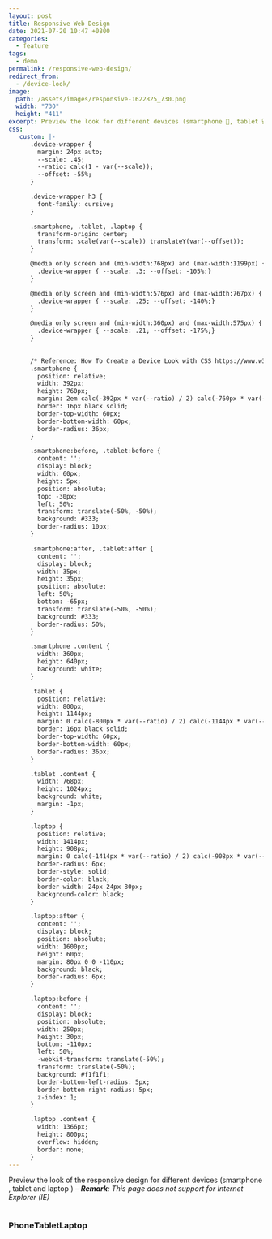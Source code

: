 ```yaml
---
layout: post
title: Responsive Web Design
date: 2021-07-20 10:47 +0800
categories:
  - feature
tags:
  - demo
permalink: /responsive-web-design/
redirect_from:
  - /device-look/
image:
  path: /assets/images/responsive-1622825_730.png
  width: "730"
  height: "411"
excerpt: Preview the look for different devices (smartphone 📱, tablet 💻 and laptop 🖥️)
css:
   custom: |-
      .device-wrapper {
        margin: 24px auto;
        --scale: .45;
        --ratio: calc(1 - var(--scale));
        --offset: -55%;
      }

      .device-wrapper h3 {
        font-family: cursive;
      }

      .smartphone, .tablet, .laptop {
        transform-origin: center;
        transform: scale(var(--scale)) translateY(var(--offset));
      }

      @media only screen and (min-width:768px) and (max-width:1199px) {
        .device-wrapper { --scale: .3; --offset: -105%;}
      }

      @media only screen and (min-width:576px) and (max-width:767px) {
        .device-wrapper { --scale: .25; --offset: -140%;}
      }

      @media only screen and (min-width:360px) and (max-width:575px) {
        .device-wrapper { --scale: .21; --offset: -175%;}
      }
      
      
      /* Reference: How To Create a Device Look with CSS https://www.w3schools.com/howto/howto_css_devices.asp */
      .smartphone {
        position: relative;
        width: 392px;
        height: 760px;
        margin: 2em calc(-392px * var(--ratio) / 2) calc(-760px * var(--ratio));
        border: 16px black solid;
        border-top-width: 60px;
        border-bottom-width: 60px;
        border-radius: 36px;
      }

      .smartphone:before, .tablet:before {
        content: '';
        display: block;
        width: 60px;
        height: 5px;
        position: absolute;
        top: -30px;
        left: 50%;
        transform: translate(-50%, -50%);
        background: #333;
        border-radius: 10px;
      }

      .smartphone:after, .tablet:after {
        content: '';
        display: block;
        width: 35px;
        height: 35px;
        position: absolute;
        left: 50%;
        bottom: -65px;
        transform: translate(-50%, -50%);
        background: #333;
        border-radius: 50%;
      }

      .smartphone .content {
        width: 360px;
        height: 640px;
        background: white;
      }

      .tablet {
        position: relative;
        width: 800px;
        height: 1144px;
        margin: 0 calc(-800px * var(--ratio) / 2) calc(-1144px * var(--ratio));
        border: 16px black solid;
        border-top-width: 60px;
        border-bottom-width: 60px;
        border-radius: 36px;
      }

      .tablet .content {
        width: 768px;
        height: 1024px;
        background: white;
        margin: -1px;
      }

      .laptop {
        position: relative;
        width: 1414px;
        height: 908px;
        margin: 0 calc(-1414px * var(--ratio) / 2) calc(-908px * var(--ratio) + 1em);
        border-radius: 6px;
        border-style: solid;
        border-color: black;
        border-width: 24px 24px 80px;
        background-color: black;
      }

      .laptop:after {
        content: '';
        display: block;
        position: absolute;
        width: 1600px;
        height: 60px;
        margin: 80px 0 0 -110px;
        background: black;
        border-radius: 6px;
      }

      .laptop:before {
        content: '';
        display: block;
        position: absolute;
        width: 250px;
        height: 30px;
        bottom: -110px;
        left: 50%;
        -webkit-transform: translate(-50%);
        transform: translate(-50%);
        background: #f1f1f1;
        border-bottom-left-radius: 5px;
        border-bottom-right-radius: 5px;
        z-index: 1;
      }

      .laptop .content {
        width: 1366px;
        height: 800px;
        overflow: hidden;
        border: none;
      }
---
```


Preview the look of the responsive design for different devices (smartphone <i class="fas fa-mobile-alt"></i> , tablet <i class="fas fa-tablet-alt"></i> and laptop <i class="fas fa-laptop"></i>) &ndash; _**Remark**: This page does not support for Internet Explorer (IE)_

<div style="display:flex;flex-wrap:wrap;">

  <div class="device-wrapper">
    <div class="smartphone">
      <div class="content">
        <amp-iframe
          width="360"
          height="640"
          layout="responsive"
          sandbox="allow-scripts"
          frameborder="0"
          src="/amp-affiliately-jekyll-theme/device-preview/"
        >
        </amp-iframe>
      </div>
    </div>
    <h3 class="text-center">Phone</h3>
  </div>

  <div class="device-wrapper">
    <div class="tablet">
      <div class="content">
        <amp-iframe
          width="768"
          height="1024"
          layout="responsive"
          sandbox="allow-scripts"
          frameborder="0"
          src="/amp-affiliately-jekyll-theme/device-preview/"
        >
        </amp-iframe>
      </div>
    </div>
    <h3 class="text-center">Tablet</h3>
  </div>

  <div class="device-wrapper">
    <div class="laptop">
      <div class="content">
        <amp-iframe
          width="1366"
          height="800"
          layout="responsive"
          sandbox="allow-scripts"
          frameborder="0"
          src="/amp-affiliately-jekyll-theme/device-preview/"
        >
        </amp-iframe>
      </div>
    </div>
    <h3 class="text-center">Laptop</h3>
  </div>

</div>
